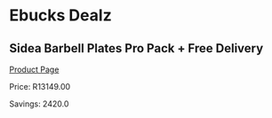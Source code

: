 
# Ebucks Dealz
## Sidea Barbell Plates Pro Pack + Free Delivery
[Product Page](https://www.ebucks.com/web/shop/productSelected.do?prodId=1173543657&catId=1173528667)

Price: R13149.00

Savings: 2420.0


	